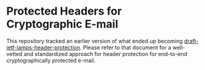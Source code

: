 Protected Headers for Cryptographic E-mail
==========================================

This repository tracked an earlier version of what ended up becoming [draft-ietf-lamps-header-protection](https://datatracker.ietf.org/doc/draft-ietf-lamps-header-protection/).
Please refer to that document for a well-vetted and standardized approach for header protection for end-to-end cryptographically protected e-mail.
